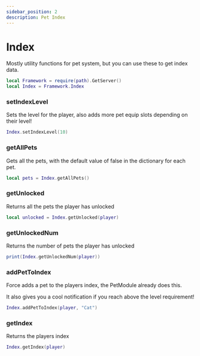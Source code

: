 ```yaml
---
sidebar_position: 2
description: Pet Index
---
```


# Index
Mostly utility functions for pet system, but you can use these to get index data.

```lua
local Framework = require(path).GetServer()
local Index = Framework.Index
```

### setIndexLevel
Sets the level for the player, also adds more pet equip slots depending on their level!

```lua
Index.setIndexLevel(10)
```

### getAllPets
Gets all the pets, with the default value of false in the dictionary for each pet.
```lua
local pets = Index.getAllPets()
```

### getUnlocked
Returns all the pets the player has unlocked

```lua
local unlocked = Index.getUnlocked(player)
```

### getUnlockedNum
Returns the number of pets the player has unlocked

```lua
print(Index.getUnlockedNum(player))
```

### addPetToIndex
Force adds a pet to the players index, the PetModule already does this.

It also gives you a cool notification if you reach above the level requirement!

```lua
Index.addPetToIndex(player, "Cat")
```

### getIndex
Returns the players index

```lua
Index.getIndex(player)
```